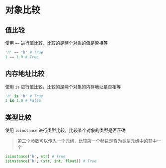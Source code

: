 # 对象比较

## 值比较

使用 `==` 进行值比较，比较的是两个对象的值是否相等

```python
'h' == 'h' # True
1 == 1.0 # True
```

## 内存地址比较

使用 `is` 进行值比较，比较的是两个对象的内存地址是否相等

```python
'h' is 'h' # True
1 is 1.0 # False
```

## 类型比较

使用 `isinstance` 进行类型比较，比较某个对象的类型是否正确

> 第二个参数可以传入一个元组，比较第一个参数是否为类型元组中的其中一个

```python
isinstance('h', str) # True
isinstance('h', (str, int, float)) # True
```

